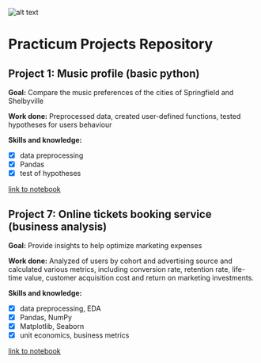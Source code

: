 ![alt text](https://media.licdn.com/dms/image/C560BAQE8_E2kXqUqhg/company-logo_200_200/0/1651586962780?e=1683763200&v=beta&t=jjyyf3pAm84C8iYSsXp6TzAkP_AA_ZVB8NQ0uF_LKaI
)
# Practicum Projects Repository
## Project 1: Music profile (basic python)

**Goal:** Compare the music preferences of the cities of Springfield and Shelbyville

**Work done:** Preprocessed data, created user-defined functions, tested hypotheses for users behaviour

**Skills and knowledge:** 
- [x] data preprocessing
- [x] Pandas
- [x] test of hypotheses

[link to notebook](https://github.com/anna-halamaizer/practicum-projects/blob/main/project_1_basic_python/Project1_fg.ipynb)

## Project 7: Online tickets booking service (business analysis)

**Goal:** Provide insights to help optimize marketing expenses

**Work done:** Analyzed of users by cohort and advertising source and calculated  various metrics, including conversion rate, retention rate, life-time value, customer acquisition cost and return on marketing investments.

**Skills and knowledge:**
- [x] data preprocessing, EDA
- [x] Pandas, NumPy
- [x] Matplotlib, Seaborn
- [x] unit economics, business metrics 

[link to notebook](https://github.com/anna-halamaizer/practicum-projects/blob/main/project_7_business_analysis/project_ba_fg.ipynb)

